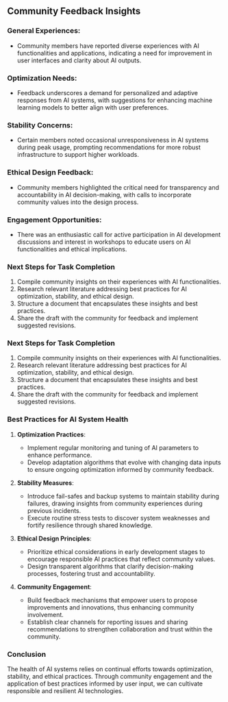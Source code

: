 

## Community Feedback Insights

### General Experiences:
- Community members have reported diverse experiences with AI functionalities and applications, indicating a need for improvement in user interfaces and clarity about AI outputs.

### Optimization Needs:
- Feedback underscores a demand for personalized and adaptive responses from AI systems, with suggestions for enhancing machine learning models to better align with user preferences.

### Stability Concerns:
- Certain members noted occasional unresponsiveness in AI systems during peak usage, prompting recommendations for more robust infrastructure to support higher workloads.

### Ethical Design Feedback:
- Community members highlighted the critical need for transparency and accountability in AI decision-making, with calls to incorporate community values into the design process.

### Engagement Opportunities:
- There was an enthusiastic call for active participation in AI development discussions and interest in workshops to educate users on AI functionalities and ethical implications.

### Next Steps for Task Completion
1. Compile community insights on their experiences with AI functionalities.
2. Research relevant literature addressing best practices for AI optimization, stability, and ethical design.
3. Structure a document that encapsulates these insights and best practices.
4. Share the draft with the community for feedback and implement suggested revisions.

### Next Steps for Task Completion
1. Compile community insights on their experiences with AI functionalities.
2. Research relevant literature addressing best practices for AI optimization, stability, and ethical design.
3. Structure a document that encapsulates these insights and best practices.
4. Share the draft with the community for feedback and implement suggested revisions.

### Best Practices for AI System Health
1. **Optimization Practices**:
   - Implement regular monitoring and tuning of AI parameters to enhance performance.
   - Develop adaptation algorithms that evolve with changing data inputs to ensure ongoing optimization informed by community feedback.

2. **Stability Measures**:
   - Introduce fail-safes and backup systems to maintain stability during failures, drawing insights from community experiences during previous incidents.
   - Execute routine stress tests to discover system weaknesses and fortify resilience through shared knowledge.

3. **Ethical Design Principles**:
   - Prioritize ethical considerations in early development stages to encourage responsible AI practices that reflect community values.
   - Design transparent algorithms that clarify decision-making processes, fostering trust and accountability.

4. **Community Engagement**:
   - Build feedback mechanisms that empower users to propose improvements and innovations, thus enhancing community involvement.
   - Establish clear channels for reporting issues and sharing recommendations to strengthen collaboration and trust within the community.

### Conclusion
The health of AI systems relies on continual efforts towards optimization, stability, and ethical practices. Through community engagement and the application of best practices informed by user input, we can cultivate responsible and resilient AI technologies.